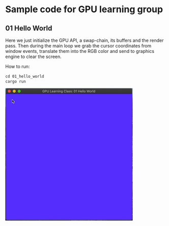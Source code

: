 # Sample code for GPU learning group

## 01 Hello World

Here we just initialize the GPU API, a swap-chain, its buffers and the render pass. Then during the main loop we grab the cursor coordinates from window events, translate them into the RGB color and send to graphics engine to clear the screen.

How to run:
```
cd 01_hello_world
cargo run
```

![gif](https://github.com/zaycev/gpu-learning-au19/raw/master/01_hello_world/01_hello_world.gif "")

